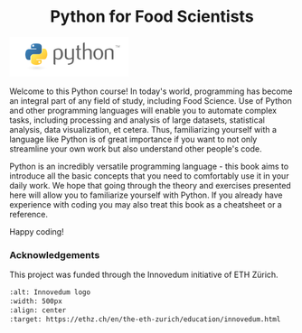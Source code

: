 # <center> Python for Food Scientists </center>


![python logo](../images/python-logo.png)


Welcome to this Python course! In today's world, programming has become an integral part of any field of study, including Food Science. Use of Python and other programming languages will enable you to automate complex tasks, including processing and analysis of large datasets, statistical analysis, data visualization, et cetera. Thus, familiarizing yourself with a language like Python is of great importance if you want to not only streamline your own work but also understand other people's code. 

Python is an incredibly versatile programming language - this book aims to introduce all the basic concepts that you need to comfortably use it in your daily work. We hope that going through the theory and exercises presented here will allow you to familiarize yourself with Python. If you already have experience with coding you may also treat this book as a cheatsheet or a reference.

Happy coding!

### Acknowledgements
This project was funded through the Innovedum initiative of ETH Zürich.
```{image} ../images/innovedum_logo.png
:alt: Innovedum logo
:width: 500px
:align: center
:target: https://ethz.ch/en/the-eth-zurich/education/innovedum.html
```
